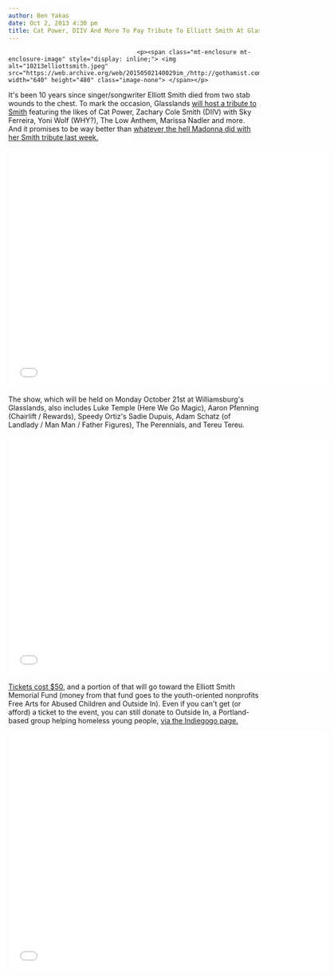 ```yaml
---
author: Ben Yakas
date: Oct 2, 2013 4:30 pm
title: Cat Power, DIIV And More To Pay Tribute To Elliott Smith At Glasslands
---
```


	
										<p><span class="mt-enclosure mt-enclosure-image" style="display: inline;"> <img alt="10213elliottsmith.jpeg" src="https://web.archive.org/web/20150502140029im_/http://gothamist.com/attachments/byakas/10213elliottsmith.jpeg" width="640" height="480" class="image-none"> </span></p>

<p>It&apos;s been 10 years since singer/songwriter Elliott Smith died from two stab wounds to the chest. To mark the occasion, Glasslands <a href="https://web.archive.org/web/20150502140029/http://www.theglasslands.com/event/385863-elliott-smith-tribute-show-brooklyn/">will host a tribute to Smith</a> featuring the likes of Cat Power, Zachary Cole Smith (DIIV) with Sky Ferreira, Yoni Wolf (WHY?), The Low Anthem, Marissa Nadler and more. And it promises to be way better than <a href="https://web.archive.org/web/20150502140029/http://gothamist.com/2013/09/25/video_madonna_covers_elliott_smith.php">whatever the hell Madonna did with her Smith tribute last week.</a></p>

<p><iframe width="640" height="480" src="//web.archive.org/web/20150502140029if_/http://www.youtube.com/embed/p4cJv6s_Yjw" frameborder="0" allowfullscreen></iframe></p>

<p>The show, which will be held on Monday October 21st at Williamsburg&apos;s Glasslands, also includes Luke Temple (Here We Go Magic), Aaron Pfenning (Chairlift / Rewards), Speedy Ortiz&apos;s Sadie Dupuis, Adam Schatz (of Landlady / Man Man / Father Figures), The Perennials, and Tereu Tereu.</p>

<p><iframe width="640" height="480" src="//web.archive.org/web/20150502140029if_/http://www.youtube.com/embed/h2sfwky4RqQ" frameborder="0" allowfullscreen></iframe></p>

<p><a href="https://web.archive.org/web/20150502140029/http://www.ticketfly.com/purchase/event/385863?utm_medium=bks">Tickets cost $50</a>, and a portion of that will go toward the Elliott Smith Memorial Fund (money from that fund goes to the youth-oriented nonprofits Free Arts for Abused Children and Outside In). Even if you can&apos;t get (or afford) a ticket to the event, you can still donate to Outside In, a Portland-based group helping homeless young people, <a href="https://web.archive.org/web/20150502140029/http://www.indiegogo.com/projects/an-elliott-smith-tribute-show">via the Indiegogo page.</a></p>

<p><iframe width="640" height="480" src="//web.archive.org/web/20150502140029if_/http://www.youtube.com/embed/g9VPGOPYpAE" frameborder="0" allowfullscreen></iframe></p>					
										
									
				